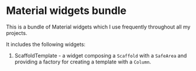 # Material widgets bundle

This is a bundle of Material widgets which I use frequently throughout all my projects.

It includes the following widgets:

1. ScaffoldTemplate - a widget composing a `Scaffold` with a `SafeArea` and providing a factory
   for creating a template with a `Column`.